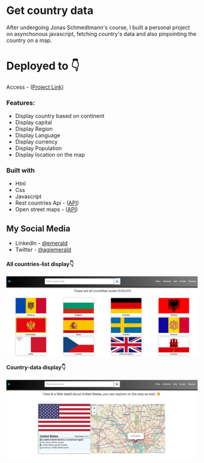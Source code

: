 #  Get country data
After undergoing Jonas Schmedtmann's course, I built a personal project on asynchonous javascript, fetching country's data and also pinpointing the country on a map.

#  Deployed to 👇

Access - ([Project Link](https://emerald-country-data-fetch.netlify.app/))

### Features:
- Display country based on continent
- Display capital
- Display Region
- Display Language
- Display currency
- Display Population
- Display location on the map


### Built with

- Htnl
- Css
- Javascript
- Rest countries Api - ([API](https://restcountries.com/))
- Open street maps - ([API](http://www.openstreetmap.org/copyright/))

## My Social Media

- LinkedIn - [@emerald](https://www.linkedin.com/in/emmanuel-agimezelu-b1796320b/)
- Twitter - [@agiemerald](https://www.twitter.com/agiemerald)


#### All countries-list display👇

<img align="center" src="img/all-countries-screenshot.png"/>

#### Country-data display👇

<img align="center" src="img/countrydetail-screenshot.png"/>








